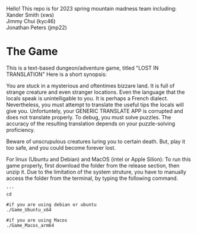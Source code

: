 <p>Hello! This repo is for 2023 spring mountain madness team including: <br>  
Xander Smith (xws)<br>  
Jimmy Chui (kyc46)<br>  
Jonathan Peters (jmp22) <br>  
</p>

# The Game

<p>
This is a text-based dungeon/adventure game, titled "LOST IN TRANSLATION"
Here is a short synopsis:
  
You are stuck in a mysterious and oftentimes bizzare land. It is full of strange creature and even stranger locations. Even the language that the locals speak is unintelligable to you. It is perhaps a French dialect. Nevertheless, you must attempt to translate the useful tips the locals will give you. Unfortuntely, your GENERIC TRANSLATE APP is corrupted and does not translate properly. To debug, you must solve puzzles. The accuracy of the resulting translation depends on your puzzle-solving proficiency. 

Beware of unscrupulous creatures luring you to certain death. But, play it too safe, and you could become forever lost.


For linux (Ubuntu and Debian) and MacOS (intel or Apple Silion):
    To run this game properly, first download the folder from the release section, then unzip it. Due to the limitation of the system struture, you have to manually access the folder from the terminal, by typing the following command.
    
    '''
    cd 

    #if you are using debian or ubuntu
    ./Game_Ubuntu_x64

    #if you are using Macos
    ./Game_Macos_arm64
